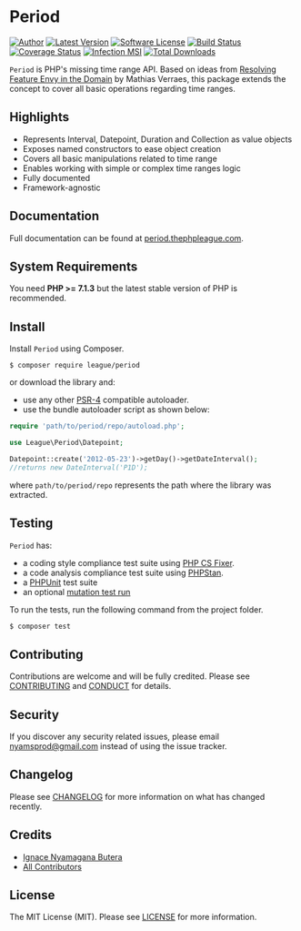 Period
============

[![Author](http://img.shields.io/badge/author-@nyamsprod-blue.svg?style=flat-square)](https://twitter.com/nyamsprod)
[![Latest Version](https://img.shields.io/github/release/thephpleague/period.svg?style=flat-square)](https://github.com/thephpleague/period/releases)
[![Software License](https://img.shields.io/badge/license-MIT-brightgreen.svg?style=flat-square)](LICENSE)
[![Build Status](https://img.shields.io/travis/thephpleague/period/master.svg?style=flat-square)](https://travis-ci.org/thephpleague/period)
[![Coverage Status](https://img.shields.io/scrutinizer/coverage/g/thephpleague/period.svg?style=flat-square)](https://scrutinizer-ci.com/g/thephpleague/period/code-structure)
[![Infection MSI](https://badge.stryker-mutator.io/github.com/thephpleague/period/master)](https://infection.github.io)
[![Total Downloads](https://img.shields.io/packagist/dt/league/period.svg?style=flat-square)](https://packagist.org/packages/league/period)

`Period` is PHP's missing time range API. Based on ideas from [Resolving Feature Envy in the Domain](http://verraes.net/2014/08/resolving-feature-envy-in-the-domain/) by Mathias Verraes, this package extends the concept to cover all basic operations regarding time ranges.

## Highlights

- Represents Interval, Datepoint, Duration and Collection as value objects
- Exposes named constructors to ease object creation
- Covers all basic manipulations related to time range
- Enables working with simple or complex time ranges logic
- Fully documented
- Framework-agnostic

Documentation
-------

Full documentation can be found at [period.thephpleague.com](http://period.thephpleague.com).

System Requirements
-------

You need **PHP >= 7.1.3** but the latest stable version of PHP is recommended.

Install
-------

Install `Period` using Composer.

```
$ composer require league/period
```

or download the library and:

- use any other [PSR-4](http://www.php-fig.org/psr/psr-4/) compatible autoloader.
- use the bundle autoloader script as shown below:

~~~php
require 'path/to/period/repo/autoload.php';

use League\Period\Datepoint;

Datepoint::create('2012-05-23')->getDay()->getDateInterval();
//returns new DateInterval('P1D');
~~~

where `path/to/period/repo` represents the path where the library was extracted.

Testing
-------

`Period` has:

- a coding style compliance test suite using [PHP CS Fixer](http://cs.sensiolabs.org/).
- a code analysis compliance test suite using [PHPStan](https://github.com/phpstan/phpstan).
- a [PHPUnit](https://phpunit.de) test suite
- an optional [mutation test run](https://github.com/infection/infection)

To run the tests, run the following command from the project folder.


``` bash
$ composer test
```

Contributing
-------

Contributions are welcome and will be fully credited. Please see [CONTRIBUTING](.github/CONTRIBUTING.md) and [CONDUCT](CONDUCT.md) for details.

Security
-------

If you discover any security related issues, please email nyamsprod@gmail.com instead of using the issue tracker.

Changelog
-------

Please see [CHANGELOG](CHANGELOG.md) for more information on what has changed recently.

Credits
-------

- [Ignace Nyamagana Butera](https://github.com/nyamsprod)
- [All Contributors](https://github.com/thephpleague/period/graphs/contributors)

License
-------

The MIT License (MIT). Please see [LICENSE](LICENSE) for more information.
